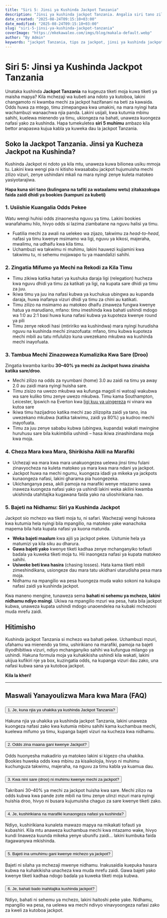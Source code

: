 ```yaml
---
title: "Siri 5: Jinsi ya Kushinda Jackpot Tanzania"
description: "Jinsi ya kushinda jackpot Tanzania. Angalia siri tano zilizothibitishwa za kuongeza nafasi yako ya kushinda Jackpot nchini Tanzania kupitia uchambuzi, mfumo wa timu, kutilia matokeo, mchanganyiko wa mbinu, na bahati."
date_created: "2025-08-24T09:15:10+03:00"
date_modified: "2025-08-24T09:15:10+03:00"
slug: "siri-5-jinsi-ya-kushinda-jackpot-tanzania"
coverImage: "https://mkekawaleo.com/imgs/blog/makala-default.webp"
author: "By Admin"
keywords: "jackpot Tanzania, tips za jackpot, jinsi ya kushinda jackpot, jackpots za soka Tanzania, uchambuzi wa mechi, Sportpesa jackpot, Betpawa jackpot"
---
```


# Siri 5: Jinsi ya Kushinda Jackpot Tanzania
Unataka kushinda **Jackpot Tanzania** na kugeuza tiketi moja kuwa tiketi ya maisha mapya? Kila mchezaji wa kubeti ana ndoto ya kutoboa, lakini changamoto ni kwamba mechi za jackpot hazifanani na beti za kawaida. Odds huwa za mtego, timu zimepangwa kwa umakini, na mara nyingi hata wachambuzi wanaachwa njia panda. Lakini usijali, kwa kutumia mbinu sahihi, kuelewa mienendo ya timu, ukiongeza na bahati, unaweza kuongeza nafasi yako za kushinda. Hapa tumekuletea **siri 5 muhimu** ambazo kila bettor anapaswa kujua kabla ya kuweka dau la jackpot Tanzania.


## Soko la Jackpot Tanzania. Jinsi ya Kucheza Jackpot na Kushinda?

Kushinda Jackpot ni ndoto ya kila mtu, unaweza kuwa bilionea usiku mmoja tu. Lakini kwa wengi pia ni kitisho kwasababu jackpot hujumuisha mechi zilizo vizuri, zenye ushindani mkali na mara nyingi zenye kuleta matokeo yasiyotarajiwa.

**Hapa kuna siri tano (kulingana na tafiti za wataalamu wetu) zitakazokupa faida zaidi dhidi ya bookies (kampuni za kubeti)**

### 1. Usiishie Kuangalia Odds Pekee

Watu wengi huhisi odds zinaonesha nguvu ya timu. Lakini bookies wanafahamu hilo, hivyo odds si lazima ziambatane na nguvu halisi ya timu.

- Fuatilia mechi za awali na uelekeo wa zijazo, takwimu za *head-to-head*, nafasi ya timu kwenye msimamo wa ligi, nguvu ya kikosi, majeraha, mwalimu, na udhaifu kwa kila timu.
- Uchambuzi wa takwimu ni muhimu, lakini hauwezi kujiamini kwa takwimu tu, ni sehemu mojawapo tu ya maandalizi sahihi.

### 2. Zingatia Mifumo ya Mechi na Rekodi za Kila Timu

- Timu zikiwa katika hatari ya kushuka daraja ligi (relegation) hucheza kwa nguvu dhidi ya timu za katikati ya ligi, na kupata sare dhidi ya timu za juu.
- Ikiwa timu ya juu ina nafasi kubwa ya kuchukua ubingwa au kupanda daraja, huwa inafanya vizuri dhidi ya timu za chini au katikati.
- Timu zilizo na msimamo au matokeo dhaifu zinaweza fungwa kwenye hatua ya marudiano, mfano: timu imeshinda kwa bahati ushindi mdogo wa 1:0 au 2:1 basi huwa kuna nafasi kubwa ya kupoteza kwenye round ya pili
- Timu zenye rekodi hasi (mtiririko wa kushindwa) mara nyingi hurudisha nguvu na kushinda mechi zinazofuata: mfano, timu kubwa kupoteza mechi mbili au tatu mfululizo kuna uwezekano mkubwa wa kushinda mechi inayofuata.

### 3. Tambua Mechi Zinazoweza Kumalizika Kwa Sare (Droo)

Zingatia kwamba karibu **30–40% ya mechi za Jackpot huwa zinaisha katika sare/droo**.

- Mechi zilizo na odds za nyumbani (home) 3.0 au zaidi na timu ya away 2.0 au zaidi mara nyingi huisha sare.
- Timu zisizo na uwezo mkubwa wa kufunga magoli ni watoaji wakubwa wa sare kuliko timu zenye uwezo mkubwa. Timu kama Southampton, Leicester, Ipswich na Everton kwa [ligi kuu ya uingereza](/standings/football/england/premier-league "Msimamo wa Ligi Kuu ya Uingereza") ni vinara wa kutoa sare
- Ikiwa timu hazijadroo katika mechi zao zilizopita zaidi ya tano, ina uwezekano mkubwa (katika takwimu, zaidi ya 80%) ya kudroo mechi inayofuata.
- Timu za juu zenye sababu kubwa (ubingwa, kupanda) wakati mwingine huruhusu sare bila kukimbilia ushindi – hasa ikiwa zinashindana moja kwa moja.

### 4. Cheza Mara kwa Mara, Shirikisha Akili na Marafiki

- Uchezaji wa mara kwa mara unakuongezea uelewa jinsi timu fulani zinavyocheza na kuleta matokeo ya mara kwa mara ndani ya jackpot.
- Jackpot huwa na mechi ngumu, kuongeza idadi ya mikeka ya jackpots kunaongeza nafasi, lakini gharama pia huongezeka.
- Ukichanganya pesa, akili pamoja na marafiki wenye mtazamo sawa inaweza kuongeza nafasi yako ya ushindi lakini weka akilini kwamba ukishinda utahitajika kugawana faida yako na ulioshirikiana nao.

### 5. Bajeti na Nidhamu: Siri ya Kushinda Jackpot

Jackpot sio mchezo wa tiketi moja tu, ni safari. Wachezaji wengi hukosea kwa kutumia hela nyingi bila mpangilio, na matokeo yake wanachoka mapema bila hata kupata nafasi ya kuona matunda. 

- **Weka bajeti maalum** kwa ajili ya jackpot pekee. Usitumie hela ya matumizi ya kila siku au dharura.
- **Gawa bajeti yako** kwenye tiketi kadhaa zenye mchanganyiko tofauti badala ya kuweka tiketi moja tu. Hii inaongeza nafasi ya kupata matokeo sahihi.
- **Usiweke beti kwa hasira** (chasing losses). Hata kama tiketi mbili zimeshindikana, usiongeze dau mara tatu ukidhani utarudisha pesa mara moja.
- Nidhamu na mpangilio wa pesa huongeza muda wako sokoni na kukupa nafasi zaidi ya kushinda jackpot.

Kwa maneno mengine, tunaweza sema **bahati ni sehemu ya mchezo, lakini nidhamu ndiyo msingi**. Ukiwa na mpangilio mzuri wa pesa, hata bila jackpot kubwa, unaweza kupata ushindi mdogo unaoendelea na kubaki mchezoni muda mrefu zaidi.


## Hitimisho

Kushinda jackpot Tanzania si mchezo wa bahati pekee. Uchambuzi mzuri, ufahamu wa mienendo ya timu, ushirikiano na marafiki, pamoja na bajeti iliyodhibitiwa vizuri, ndiyo mchanganyiko sahihi wa kufungua milango ya ushindi. Hakuna formula moja ya kuhakikisha ushindi kila wakati, lakini ukijua kufikiri nje ya box, kuzingatia odds, na kupanga vizuri dau zako, una nafasi kubwa sana ya kutoboa jackpot.

**Kila la kheri!** 

---

<section id="faq-jackpot-tanzania" class="container my-5" itemscope itemtype="https://schema.org/FAQPage">
  <h2 class="section-title pb-2 mb-4">
    <i class="fas fa-question-circle me-2 text-warning"></i> Maswali Yanayoulizwa Mara kwa Mara (FAQ)
  </h2>

  <div class="accordion accordion-flush" id="faqJackpot">
    <!-- Q1 -->
    <div class="accordion-item" itemscope itemprop="mainEntity" itemtype="https://schema.org/Question">
      <h3 class="accordion-header" id="q1">
        <button class="accordion-button collapsed fw-bold" type="button" data-bs-toggle="collapse" data-bs-target="#a1" aria-expanded="false" aria-controls="a1" itemprop="name">
          1. Je, kuna njia ya uhakika ya kushinda Jackpot Tanzania?
        </button>
      </h3>
      <div id="a1" class="accordion-collapse collapse" aria-labelledby="q1" data-bs-parent="#faqJackpot" itemscope itemprop="acceptedAnswer" itemtype="https://schema.org/Answer">
        <div class="accordion-body" itemprop="text">
          Hakuna njia ya uhakika ya kushinda jackpot Tanzania, lakini unaweza kuongeza nafasi zako kwa kutumia mbinu sahihi kama kuchambua mechi, kuelewa mifumo ya timu, kupanga bajeti vizuri na kucheza kwa nidhamu.
        </div>
      </div>
    </div>
    <!-- Q2 -->
    <div class="accordion-item" itemscope itemprop="mainEntity" itemtype="https://schema.org/Question">
      <h3 class="accordion-header" id="q2">
        <button class="accordion-button collapsed fw-bold" type="button" data-bs-toggle="collapse" data-bs-target="#a2" aria-expanded="false" aria-controls="a2" itemprop="name">
          2. Odds zina maana gani kwenye Jackpot?
        </button>
      </h3>
      <div id="a2" class="accordion-collapse collapse" aria-labelledby="q2" data-bs-parent="#faqJackpot" itemscope itemprop="acceptedAnswer" itemtype="https://schema.org/Answer">
        <div class="accordion-body" itemprop="text">
          Odds huonyesha makadirio ya matokeo lakini si kigezo cha uhakika. Bookies huweka odds kwa mbinu za kisaikolojia, hivyo ni muhimu kuchunguza takwimu, majeraha, na nguvu za timu kabla ya kuamua dau.
        </div>
      </div>
    </div>
    <!-- Q3 -->
    <div class="accordion-item" itemscope itemprop="mainEntity" itemtype="https://schema.org/Question">
      <h3 class="accordion-header" id="q3">
        <button class="accordion-button collapsed fw-bold" type="button" data-bs-toggle="collapse" data-bs-target="#a3" aria-expanded="false" aria-controls="a3" itemprop="name">
          3. Kwa nini sare (droo) ni muhimu kwenye mechi za jackpot?
        </button>
      </h3>
      <div id="a3" class="accordion-collapse collapse" aria-labelledby="q3" data-bs-parent="#faqJackpot" itemscope itemprop="acceptedAnswer" itemtype="https://schema.org/Answer">
        <div class="accordion-body" itemprop="text">
          Takribani 30–40% ya mechi za jackpot huisha kwa sare. Mechi zilizo na odds kubwa kwa pande zote mbili na timu zenye ulinzi mzuri mara nyingi huishia droo, hivyo ni busara kujumuisha chaguo za sare kwenye tiketi zako.
        </div>
      </div>
    </div>
    <!-- Q4 -->
    <div class="accordion-item" itemscope itemprop="mainEntity" itemtype="https://schema.org/Question">
      <h3 class="accordion-header" id="q4">
        <button class="accordion-button collapsed fw-bold" type="button" data-bs-toggle="collapse" data-bs-target="#a4" aria-expanded="false" aria-controls="a4" itemprop="name">
          4. Je, kushirikiana na marafiki kunaongeza nafasi ya kushinda?
        </button>
      </h3>
      <div id="a4" class="accordion-collapse collapse" aria-labelledby="q4" data-bs-parent="#faqJackpot" itemscope itemprop="acceptedAnswer" itemtype="https://schema.org/Answer">
        <div class="accordion-body" itemprop="text">
          Ndiyo, kushirikiana kunaleta mawazo mapya na mikakati tofauti ya kubashiri. Kila mtu anaweza kuchambua mechi kwa mtazamo wake, hivyo kundi linaweza kuunda mikeka yenye ubunifu zaidi... lakini kumbuka faida itagawanywa mkishinda.
        </div>
      </div>
    </div>
    <!-- Q5 -->
    <div class="accordion-item" itemscope itemprop="mainEntity" itemtype="https://schema.org/Question">
      <h3 class="accordion-header" id="q5">
        <button class="accordion-button collapsed fw-bold" type="button" data-bs-toggle="collapse" data-bs-target="#a5" aria-expanded="false" aria-controls="a5" itemprop="name">
          5. Bajeti ina umuhimu gani kwenye michezo ya jackpot?
        </button>
      </h3>
      <div id="a5" class="accordion-collapse collapse" aria-labelledby="q5" data-bs-parent="#faqJackpot" itemscope itemprop="acceptedAnswer" itemtype="https://schema.org/Answer">
        <div class="accordion-body" itemprop="text">
          Bajeti ni silaha ya mchezaji mwenye nidhamu. Inakusaidia kuepuka hasara kubwa na kuhakikisha unacheza kwa muda mrefu zaidi. Gawa bajeti yako kwenye tiketi kadhaa ndogo badala ya kuweka tiketi moja kubwa.
        </div>
      </div>
    </div>
    <!-- Q6 -->
    <div class="accordion-item" itemscope itemprop="mainEntity" itemtype="https://schema.org/Question">
      <h3 class="accordion-header" id="q6">
        <button class="accordion-button collapsed fw-bold" type="button" data-bs-toggle="collapse" data-bs-target="#a6" aria-expanded="false" aria-controls="a6" itemprop="name">
          6. Je, bahati bado inahitajika kushinda jackpot?
        </button>
      </h3>
      <div id="a6" class="accordion-collapse collapse" aria-labelledby="q6" data-bs-parent="#faqJackpot" itemscope itemprop="acceptedAnswer" itemtype="https://schema.org/Answer">
        <div class="accordion-body" itemprop="text">
          Ndiyo, bahati ni sehemu ya mchezo, lakini haitoshi peke yake. Nidhamu, mpangilio wa pesa, na uelewa wa mechi ndivyo vinavyoongeza nafasi zako za kweli za kutoboa jackpot.
        </div>
      </div>
    </div>
  </div>
</section>

